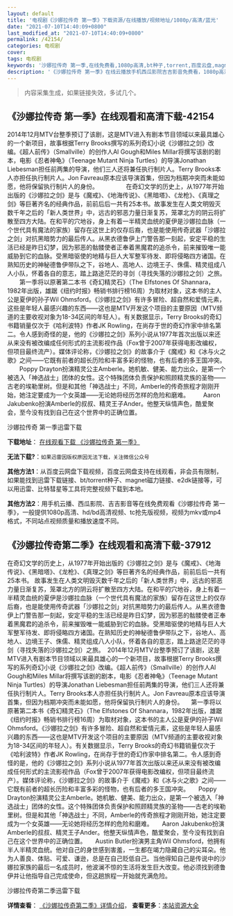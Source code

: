 ```yaml
---
layout: default
title: '电视剧《沙娜拉传奇 第一季》下载资源/在线播放/视频地址/1080p/高清/蓝光'
date: "2021-07-10T14:40:09+0800"
last_modified_at: "2021-07-10T14:40:09+0800"
permalink: /42154/
categories: 电视剧
cover:
tags: 电视剧
keywords: '沙娜拉传奇 第一季,在线免费看,1080p高清,bt种子,torrent,百度云盘,magnet,磁力链,迅雷下载资源'
description: '《沙娜拉传奇 第一季》在线云播放手机西瓜影院吉吉影音免费看，1080p高清bd/hd未删减完整版和tc抢先枪版，mkv/mp4格式，附带bt/torrent种子、magnet/磁力链、百度云盘、网盘资源迅雷下载链接'
---
```


>内容采集生成，如果链接失效，多试几个。


## 《沙娜拉传奇 第一季》在线观看和高清下载-42154

2014年12月MTV台整季预订了该剧，这是MTV进入有剧本节目领域以来最具雄心的一个新项目，故事根据Terry Brooks撰写的系列奇幻小说《沙娜拉之剑》改编。《超人前传》（Smallville）的创作人Al Gough和Miles Millar将撰写该剧的剧本，电影《忍者神龟》（Teenage Mutant Ninja Turtles）的导演Jonathan Liebesman担任前两集的导演，他们三人还将兼任执行制片人。Terry Brooks本人亦担任执行制片人。Jon Favreau原本应该导演首集，但因为档期冲突而未能如愿，他将保留执行制片人的身份。 　　 　　在奇幻文学的历史上，从1977年开始出版的《沙娜拉之剑》是与《魔戒》、《地海传说》、《黑暗塔》、《龙枪》、《真理之剑》等巨著齐名的经典作品，前前后后一共有25本书。故事发生在人类文明毁灭数千年之后的「新人类世界」中，远古的邪恶力量日渐复苏，笼罩北方的阴云将扩散至四方大陆。在和平的穴地谷，身上有着一半精灵血统的夏伊是沙娜拉血脉（一个世代具有魔法的家族）留存在这世上的仅存后裔，也是能使用传奇武器「沙娜拉之剑」对抗黑暗势力的最后传人。从黑衣德鲁伊上门警告那一刻起，安定平稳的生活已经是昨日幻梦，因为邪恶的骷髅使者正奉着黑魔君的追杀令，前来摧毁唯一能威胁到它的血脉。受黑暗驱使的地精与巨人大军整军待发、即将侵略四方诸国。在熟知历史的神秘德鲁伊带队之下，谷地人、高地人、边境王子、侏儒、精灵组成八人小队，怀着各自的意志，踏上路途茫茫的寻剑（寻找失落的沙娜拉之剑）之旅。 　　第一季将以原著第二本书《奇幻精灵石》（The Elfstones Of Shannara，1982年出版，雄踞《纽约时报》畅销书排行榜16周）为取材对象，这本书的主人公是夏伊的孙子Wil Ohmsford。《沙娜拉之剑》有许多冒险、超自然和爱情元素，这些是年轻人最感兴趣的东西——这也是MTV开发这个项目的主要原因（MTV频道的主要收视对象为18-34区间的年轻人）。有关数据显示，Terry Brooks的奇幻书籍销量仅次于《哈利波特》作者JK Rowling，在尚存于世的奇幻作家中排名第二。令人感到奇怪的是，他的《沙娜拉之剑》系列小说从1977年首次出版以来还从来没有被改编成任何形式的主流影视作品（Fox曾于2007年获得电影改编权，但项目最终流产）。媒体评论称，《沙娜拉之剑》的故事介于《魔戒》和《冰与火之歌》之间&mdash;—它既有前者的超长历险和丰富多彩的怪物，也有后者的多王国冲突。 　　Poppy Drayton扮演精灵公主Amberle。她机敏、健美、能力出众，是第一个被选入「神选战士」团体的女性。这个特殊团体负责保护和照顾精灵族的圣物——古老的埃勒里树。但是和其他「神选战士」不同，Amberle的传奇旅程才刚刚开始，她注定要成为一个女英雄——无论她将经历怎样的危险和磨难。 　　Aaron Jakubenko扮演Amberle的叔叔、精灵王子Ander。他整天纵情声色，酷爱聚会，至今没有找到自己在这个世界中的正确位置。<!---剧情end--->


沙娜拉传奇 第一季迅雷下载

**下载地址**： [在线观看下载 《沙娜拉传奇 第一季》](https://www.993dy.com//vod-detail-id-9946.html) 


**无法下载?**：`如果迅雷因版权原因无法下载，关注微信公众号 `

**其他方法1**：从百度云网盘下载视频，百度云网盘支持在线观看，非会员有限制，如果能找到迅雷下载链接、bt/torrent种子、magnet磁力链接、e2dk链接等，可以用迅雷、比特彗星等工具将完整视频下载到本地。

**其他方法2**：用手机云播、西瓜影院、吉吉影音等在线免费观看《沙娜拉传奇 第一季》，一般提供1080p高清、hd/bd高清视频、tc抢先版视频，视频为mkv或mp4格式，不同站点视频质量和播放速度不同。


## 《沙娜拉传奇第二季》在线观看和高清下载-37912

在奇幻文学的历史上，从1977年开始出版的《沙娜拉之剑》是与《魔戒》、《地海传说》、《黑暗塔》、《龙枪》、《真理之剑》等巨著齐名的经典作品，前前后后一共有25本书。  故事发生在人类文明毁灭数千年之后的「新人类世界」中，远古的邪恶力量日渐复苏，笼罩北方的阴云将扩散至四方大陆。在和平的穴地谷，身上有着一半精灵血统的夏伊是沙娜拉血脉（一个世代具有魔法的家族）留存在这世上的仅存后裔，也是能使用传奇武器「沙娜拉之剑」对抗黑暗势力的最后传人。从黑衣德鲁伊上门警告那一刻起，安定平稳的生活已经是昨日幻梦，因为邪恶的骷髅使者正奉着黑魔君的追杀令，前来摧毁唯一能威胁到它的血脉。受黑暗驱使的地精与巨人大军整军待发、即将侵略四方诸国。在熟知历史的神秘德鲁伊带队之下，谷地人、高地人、边境王子、侏儒、精灵组成八人小队，怀着各自的意志，踏上路途茫茫的寻剑（寻找失落的沙娜拉之剑）之旅。　2014年12月MTV台整季预订了该剧，这是MTV进入有剧本节目领域以来最具雄心的一个新项目，故事根据Terry Brooks撰写的系列奇幻小说《沙娜拉之剑》改编。《超人前传》（Smallville）的创作人Al Gough和Miles Millar将撰写该剧的剧本，电影《忍者神龟》（Teenage Mutant Ninja Turtles）的导演Jonathan Liebesman担任前两集的导演，他们三人还将兼任执行制片人。Terry Brooks本人亦担任执行制片人。Jon Favreau原本应该导演首集，但因为档期冲突而未能如愿，他将保留执行制片人的身份。 　第一季将以原著第二本书《奇幻精灵石》（The Elfstones Of Shannara，1982年出版，雄踞《纽约时报》畅销书排行榜16周）为取材对象，这本书的主人公是夏伊的孙子Wil Ohmsford。《沙娜拉之剑》有许多冒险、超自然和爱情元素，这些是年轻人最感兴趣的东西——这也是MTV开发这个项目的主要原因（MTV频道的主要收视对象为18-34区间的年轻人）。有关数据显示，Terry Brooks的奇幻书籍销量仅次于《哈利波特》作者JK Rowling，在尚存于世的奇幻作家中排名第二。令人感到奇怪的是，他的《沙娜拉之剑》系列小说从1977年首次出版以来还从来没有被改编成任何形式的主流影视作品（Fox曾于2007年获得电影改编权，但项目最终流产）。媒体评论称，《沙娜拉之剑》的故事介于《魔戒》和《冰与火之歌》之间——它既有前者的超长历险和丰富多彩的怪物，也有后者的多王国冲突。　　Poppy Drayton扮演精灵公主Amberle。她机敏、健美、能力出众，是第一个被选入「神选战士」团体的女性。这个特殊团体负责保护和照顾精灵族的圣物——古老的埃勒里树。但是和其他「神选战士」不同，Amberle的传奇旅程才刚刚开始，她注定要成为一个女英雄——无论她将经历怎样的危险和磨难。　　Aaron Jakubenko扮演Amberle的叔叔、精灵王子Ander。他整天纵情声色，酷爱聚会，至今没有找到自己在这个世界中的正确位置。　　Austin Butler扮演男主角Wil Ohmsford，他拥有半人半精灵血统。他对自己的身世感到害羞，一生都在竭力隐藏自己的尖耳朵。他为人善良、体贴、可爱、谦逊，总是在自己贬低自己。当他得知自己是传说中的沙娜拉家族的最后一名成员时，他波澜不惊的生活将发生巨大改变。他必须找到德鲁伊并让他指导自己完成使命，但这趟旅程一开始就充满危险。


沙娜拉传奇第二季迅雷下载

**详情查看**： [《沙娜拉传奇第二季》详情介绍](/movie/37912/)， **查看更多**：[本站资源大全](/movie/t/all/)

